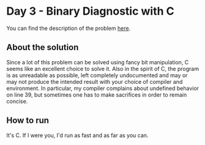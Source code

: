 # Day 3 - Binary Diagnostic with C
You can find the description of the problem [here][1].

## About the solution
Since a lot of this problem can be solved using fancy bit manipulation, C seems
like an excellent choice to solve it. Also in the spirit of C, the program is as
unreadable as possible, left completely undocumented and may or may not produce
the intended result with your choice of compiler and environment. In particular,
my compiler complains about undefined behavior on line 39, but sometimes one has
to make sacrifices in order to remain concise.

## How to run
It's C. If I were you, I'd run as fast and as far as you can.

[1]: <https://adventofcode.com/2021/day/3>

